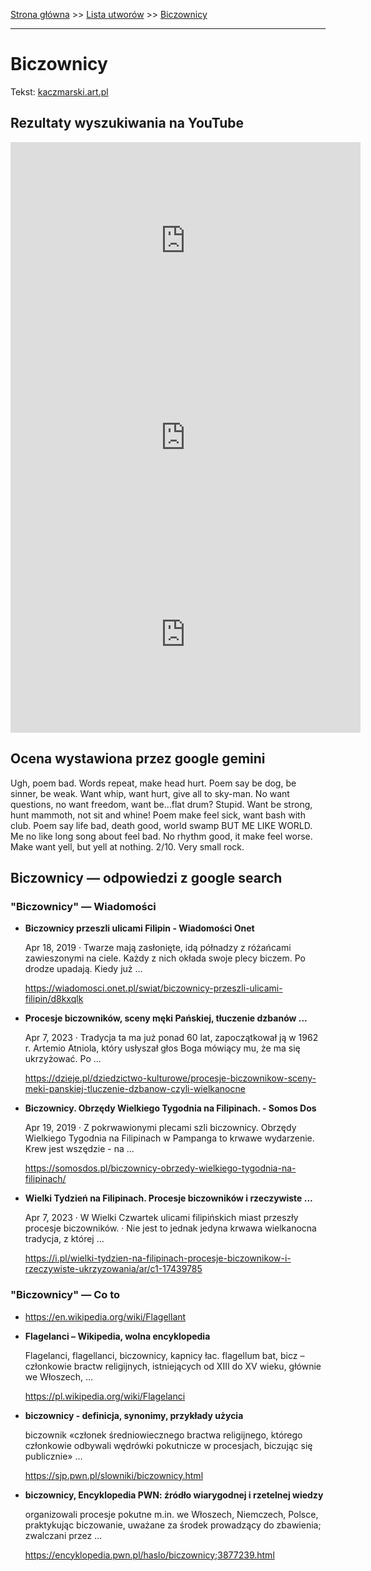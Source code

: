 [Strona główna](../index.md) >> [Lista utworów](../list.md) >> [Biczownicy](76.md)

---

# Biczownicy

Tekst: [kaczmarski.art.pl](https://www.kaczmarski.art.pl/tworczosc/wiersze/biczownicy/)

## Rezultaty wyszukiwania na YouTube

<iframe width="560" height="315" src="https://www.youtube.com/embed/ky24tma746g?si=IdontcarewhotheIRSsendsImnotpayingtaxes" title="YouTube video player" frameborder="0" allow="accelerometer; autoplay; clipboard-write; encrypted-media; gyroscope; picture-in-picture; web-share" referrerpolicy="strict-origin-when-cross-origin" allowfullscreen></iframe>

<iframe width="560" height="315" src="https://www.youtube.com/embed/YiABiSPt4_M?si=IdontcarewhotheIRSsendsImnotpayingtaxes" title="YouTube video player" frameborder="0" allow="accelerometer; autoplay; clipboard-write; encrypted-media; gyroscope; picture-in-picture; web-share" referrerpolicy="strict-origin-when-cross-origin" allowfullscreen></iframe>

<iframe width="560" height="315" src="https://www.youtube.com/embed/7rPHgnzV7xQ?si=IdontcarewhotheIRSsendsImnotpayingtaxes" title="YouTube video player" frameborder="0" allow="accelerometer; autoplay; clipboard-write; encrypted-media; gyroscope; picture-in-picture; web-share" referrerpolicy="strict-origin-when-cross-origin" allowfullscreen></iframe>

## Ocena wystawiona przez google gemini

Ugh, poem bad. Words repeat, make head hurt. Poem say be dog, be sinner, be weak. Want whip, want hurt, give all to sky-man. No want questions, no want freedom, want be...flat drum? Stupid. Want be strong, hunt mammoth, not sit and whine! Poem make feel sick, want bash with club. Poem say life bad, death good, world swamp BUT ME LIKE WORLD. Me no like long song about feel bad. No rhythm good, it make feel worse. Make want yell, but yell at nothing. 2/10. Very small rock.


## Biczownicy — odpowiedzi z google search

### "Biczownicy" — Wiadomości

- **Biczownicy przeszli ulicami Filipin - Wiadomości Onet**

    Apr 18, 2019  ·  Twarze mają zasłonięte, idą półnadzy z różańcami zawieszonymi na ciele. Każdy z nich okłada swoje plecy biczem. Po drodze upadają. Kiedy już ... 

   <https://wiadomosci.onet.pl/swiat/biczownicy-przeszli-ulicami-filipin/d8kxqlk>
- **Procesje biczowników, sceny męki Pańskiej, tłuczenie dzbanów ...**

    Apr 7, 2023  ·  Tradycja ta ma już ponad 60 lat, zapoczątkował ją w 1962 r. Artemio Atniola, który usłyszał głos Boga mówiący mu, że ma się ukrzyżować. Po ... 

   <https://dzieje.pl/dziedzictwo-kulturowe/procesje-biczownikow-sceny-meki-panskiej-tluczenie-dzbanow-czyli-wielkanocne>
- **Biczownicy. Obrzędy Wielkiego Tygodnia na Filipinach. - Somos Dos**

    Apr 19, 2019  ·  Z pokrwawionymi plecami szli biczownicy. Obrzędy Wielkiego Tygodnia na Filipinach w Pampanga to krwawe wydarzenie. Krew jest wszędzie - na ... 

   <https://somosdos.pl/biczownicy-obrzedy-wielkiego-tygodnia-na-filipinach/>
- **Wielki Tydzień na Filipinach. Procesje biczowników i rzeczywiste ...**

    Apr 7, 2023  ·  W Wielki Czwartek ulicami filipińskich miast przeszły procesje biczowników. · Nie jest to jednak jedyna krwawa wielkanocna tradycja, z której ... 

   <https://i.pl/wielki-tydzien-na-filipinach-procesje-biczownikow-i-rzeczywiste-ukrzyzowania/ar/c1-17439785>

### "Biczownicy" — Co to

- <https://en.wikipedia.org/wiki/Flagellant>
- **Flagelanci – Wikipedia, wolna encyklopedia**

    Flagelanci, flagellanci, biczownicy, kapnicy łac. flagellum bat, bicz – członkowie bractw religijnych, istniejących od XIII do XV wieku, głównie we Włoszech, ... 

   <https://pl.wikipedia.org/wiki/Flagelanci>
- **biczownicy - definicja, synonimy, przykłady użycia**

    biczownik «członek średniowiecznego bractwa religijnego, którego członkowie odbywali wędrówki pokutnicze w procesjach, biczując się publicznie» ... 

   <https://sjp.pwn.pl/slowniki/biczownicy.html>
- **biczownicy, Encyklopedia PWN: źródło wiarygodnej i rzetelnej wiedzy**

    organizowali procesje pokutne m.in. we Włoszech, Niemczech, Polsce, praktykując biczowanie, uważane za środek prowadzący do zbawienia; zwalczani przez ... 

   <https://encyklopedia.pwn.pl/haslo/biczownicy;3877239.html>

